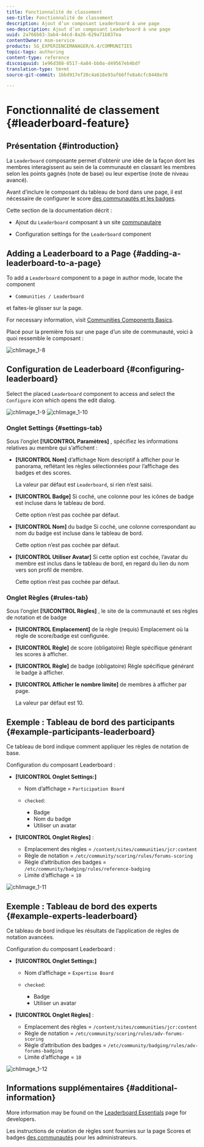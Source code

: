 ```yaml
---
title: Fonctionnalité de classement
seo-title: Fonctionnalité de classement
description: Ajout d’un composant Leaderboard à une page
seo-description: Ajout d’un composant Leaderboard à une page
uuid: 2a766b63-3ab4-44cd-8a26-629a71b837ea
contentOwner: msm-service
products: SG_EXPERIENCEMANAGER/6.4/COMMUNITIES
topic-tags: authoring
content-type: reference
discoiquuid: 1e96d388-8517-4a84-bb0a-d49567eb4bdf
translation-type: tm+mt
source-git-commit: 1bbd917ef20c4a618e93af66ffe8a6cfc8448e78

---
```



# Fonctionnalité de classement {#leaderboard-feature}

## Présentation {#introduction}

La `Leaderboard` composante permet d&#39;obtenir une idée de la façon dont les membres interagissent au sein de la communauté en classant les membres selon les points gagnés (note de base) ou leur expertise (note de niveau avancé).

Avant d’inclure le composant du tableau de bord dans une page, il est nécessaire de configurer le score [des communautés et les badges](implementing-scoring.md).

Cette section de la documentation décrit :

* Ajout du `Leaderboard` composant à un site [communautaire](overview.md#community-sites)

* Configuration settings for the `Leaderboard` component

## Adding a Leaderboard to a Page {#adding-a-leaderboard-to-a-page}

To add a `Leaderboard` component to a page in author mode, locate the component

* `Communities / Leaderboard`

et faites-le glisser sur la page.

For necessary information, visit [Communities Components Basics](basics.md).

Placé pour la première fois sur une page d’un site de communauté, voici à quoi ressemble le composant :

![chlimage_1-8](assets/chlimage_1-8.png)

## Configuration de Leaderboard {#configuring-leaderboard}

Select the placed `Leaderboard` component to access and select the `Configure` icon which opens the edit dialog.

![chlimage_1-9](assets/chlimage_1-9.png) ![chlimage_1-10](assets/chlimage_1-10.png)

### Onglet Settings {#settings-tab}

Sous l’onglet **[!UICONTROL Paramètres]** , spécifiez les informations relatives au membre qui s’affichent :

* **[!UICONTROL Nom]** d’affichage Nom descriptif à afficher pour le panorama, reflétant les règles sélectionnées pour l’affichage des badges et des scores.

   La valeur par défaut est `Leaderboard`, si rien n’est saisi.

* **[!UICONTROL Badge]** Si coché, une colonne pour les icônes de badge est incluse dans le tableau de bord.

   Cette option n’est pas cochée par défaut.

* **[!UICONTROL Nom]** du badge Si coché, une colonne correspondant au nom du badge est incluse dans le tableau de bord.

   Cette option n’est pas cochée par défaut.

* **[!UICONTROL Utiliser Avatar]** Si cette option est cochée, l’avatar du membre est inclus dans le tableau de bord, en regard du lien du nom vers son profil de membre.

   Cette option n’est pas cochée par défaut.

### Onglet Règles {#rules-tab}

Sous l’onglet **[!UICONTROL Règles]** , le site de la communauté et ses règles de notation et de badge

* **[!UICONTROL Emplacement]** de la règle (requis) Emplacement où la règle de score/badge est configurée.

* **[!UICONTROL Règle]** de score (obligatoire) Règle spécifique générant les scores à afficher.

* **[!UICONTROL Règle]** de badge (obligatoire) Règle spécifique générant le badge à afficher.

* **[!UICONTROL Afficher le nombre limite]** de membres à afficher par page.

   La valeur par défaut est 10.

## Exemple : Tableau de bord des participants {#example-participants-leaderboard}

Ce tableau de bord indique comment appliquer les règles de notation de base.

Configuration du composant Leaderboard :

* **[!UICONTROL Onglet Settings:]**

   * Nom d’affichage = `Participation Board`
   * `checked`:

      * Badge
      * Nom du badge
      * Utiliser un avatar

* **[!UICONTROL Onglet Règles]** :

   * Emplacement des règles = `/content/sites/communities/jcr:content`
   * Règle de notation = `/etc/community/scoring/rules/forums-scoring`
   * Règle d’attribution des badges = `/etc/community/badging/rules/reference-badging`
   * Limite d’affichage = `10`

![chlimage_1-11](assets/chlimage_1-11.png)

## Exemple : Tableau de bord des experts {#example-experts-leaderboard}

Ce tableau de bord indique les résultats de l’application de règles de notation avancées.

Configuration du composant Leaderboard :

* **[!UICONTROL Onglet Settings:]**

   * Nom d’affichage = `Expertise Board`
   * `checked`:

      * Badge
      * Utiliser un avatar

* **[!UICONTROL Onglet Règles]** :

   * Emplacement des règles = `/content/sites/communities/jcr:content`
   * Règle de notation = `/etc/community/scoring/rules/adv-forums-scoring`
   * Règle d’attribution des badges = `/etc/community/badging/rules/adv-forums-badging`
   * Limite d’affichage = `10`

![chlimage_1-12](assets/chlimage_1-12.png)

## Informations supplémentaires {#additional-information}

More information may be found on the [Leaderboard Essentials](leaderboard.md) page for developers.

Les instructions de création de règles sont fournies sur la page Scores et badges [des communautés](implementing-scoring.md) pour les administrateurs.
